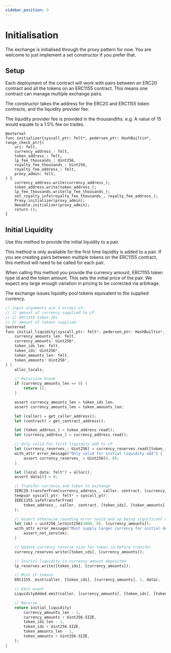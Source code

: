 ```yaml
---
sidebar_position: 3
---
```


# Initialisation

The exchange is initialised through the proxy pattern for now. You are welcome to just implement a set constructor if you prefer that.

## Setup

Each deployment of the contract will work with pairs between an ERC20 contract and all the tokens on an ERC1155 contract. This means one contract can manage multiple exchange pairs. 

The constructor takes the address for the ERC20 and ERC1155 token contracts, and the liquidity provider fee.

The liquidity provider fee is provided in the thousandths. e.g. A value of 15 would equate to a 1.5% fee on trades.

```
@external
func initializer{syscall_ptr: felt*, pedersen_ptr: HashBuiltin*, range_check_ptr}(
    uri: felt,
    currency_address_: felt,
    token_address_: felt,
    lp_fee_thousands_: Uint256,
    royalty_fee_thousands_: Uint256,
    royalty_fee_address_: felt,
    proxy_admin: felt,
) {
    currency_address.write(currency_address_);
    token_address.write(token_address_);
    lp_fee_thousands.write(lp_fee_thousands_);
    set_royalty_info(royalty_fee_thousands_, royalty_fee_address_);
    Proxy.initializer(proxy_admin);
    Ownable.initializer(proxy_admin);
    return ();
}

```

## Initial Liquidity

Use this method to provide the initial liquidity to a pair.

This method is only available for the first time liquidity is added to a pair. If you are creating pairs between multiple tokens on the ERC1155 contract, this method will need to be called for each pair.

When calling this method you provide the currency amount, ERC1155 token type id and the token amount.
This sets the initial price of the pair. We expect any large enough variation in pricing to be corrected via arbitrage.

The exchange issues liquidity pool tokens equivalent to the supplied currency.

```rust
// input arguments are 3 arrays of:
// 1) amount of currency supplied to LP
// 2) ERC1155 token IDs
// 3) amount of tokens supplied
@external
func initial_liquidity{syscall_ptr: felt*, pedersen_ptr: HashBuiltin*, range_check_ptr}(
    currency_amounts_len: felt,
    currency_amounts: Uint256*,
    token_ids_len: felt,
    token_ids: Uint256*,
    token_amounts_len: felt,
    token_amounts: Uint256*,
) {
    alloc_locals;

    // Recursive break
    if (currency_amounts_len == 0) {
        return ();
    }

    assert currency_amounts_len = token_ids_len;
    assert currency_amounts_len = token_amounts_len;

    let (caller) = get_caller_address();
    let (contract) = get_contract_address();

    let (token_address_) = token_address.read();
    let (currency_address_) = currency_address.read();

    // Only valid for first liquidity add to LP
    let (currency_reserves_: Uint256) = currency_reserves.read([token_ids]);
    with_attr error_message("Only valid for initial liquidity add") {
        assert currency_reserves_ = Uint256(0, 0);
    }

    let (local data: felt*) = alloc();
    assert data[0] = 0;

    // Transfer currency and token to exchange
    IERC20.transferFrom(currency_address_, caller, contract, [currency_amounts]);
    tempvar syscall_ptr: felt* = syscall_ptr;
    IERC1155.safeTransferFrom(
        token_address_, caller, contract, [token_ids], [token_amounts], 1, data
    );

    // Assert otherwise rounding error could end up being significant on second deposit
    let (ok) = uint256_le(Uint256(1000, 0), [currency_amounts]);
    with_attr error_message("Must supply larger currency for initial deposit") {
        assert_not_zero(ok);
    }

    // Update currency reserve size for token id before transfer
    currency_reserves.write([token_ids], [currency_amounts]);

    // Initial liquidity is currency amount deposited
    lp_reserves.write([token_ids], [currency_amounts]);

    // Mint LP tokens
    ERC1155._mint(caller, [token_ids], [currency_amounts], 1, data);

    // Emit event
    LiquidityAdded.emit(caller, [currency_amounts], [token_ids], [token_amounts]);

    // Recurse
    return initial_liquidity(
        currency_amounts_len - 1,
        currency_amounts + Uint256.SIZE,
        token_ids_len - 1,
        token_ids + Uint256.SIZE,
        token_amounts_len - 1,
        token_amounts + Uint256.SIZE,
    );
}

```